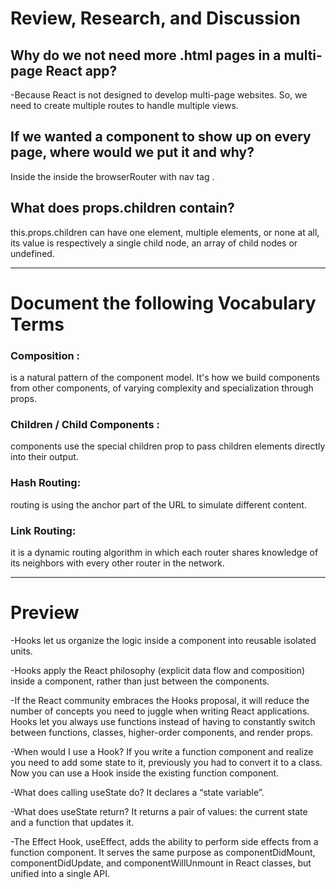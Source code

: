 # Review, Research, and Discussion

## Why do we not need more .html pages in a multi-page React app?

-Because React is not designed to develop multi-page websites. So, we need to create multiple routes to handle multiple views.


## If we wanted a component to show up on every page, where would we put it and why?

Inside the <BrowserRouter />
inside the browserRouter with nav tag .



## What does props.children contain?

this.props.children can have one element, multiple elements, or none at all, its value is respectively a single child node, an array of child nodes or undefined.

------------------------------------------------
# Document the following Vocabulary Terms

### Composition :

is a natural pattern of the component model. It's how we build components from other components, of varying complexity and specialization through props.


### Children / Child Components :

components use the special children prop to pass children elements directly into their output.


### Hash Routing:

routing is using the anchor part of the URL to simulate different content.

### Link Routing:

it  is a dynamic routing algorithm in which each router shares knowledge of its neighbors with every other router in the network.

------------------------------------------------

# Preview

 -Hooks let us organize the logic inside a component into reusable isolated units.

 -Hooks apply the React philosophy (explicit data flow and composition) inside a component, rather than just between the components.

 -If the React community embraces the Hooks proposal, it will reduce the number of concepts you need to juggle when writing React applications. Hooks let you always use functions instead of having to constantly switch between functions, classes, higher-order components, and render props.



 -When would I use a Hook? If you write a function component and realize you need to add some state to it, previously you had to convert it to a class. Now you can use a Hook inside the existing function component. 

 
 -What does calling useState do? It declares a “state variable”.


 -What does useState return? It returns a pair of values: the current state and a function that updates it.

 
 -The Effect Hook, useEffect, adds the ability to perform side effects from a function component. It serves the same purpose as componentDidMount, componentDidUpdate, and componentWillUnmount in React classes, but unified into a single API.